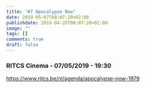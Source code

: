 ```yaml
---
title: "#7 Apocalypse Now"
date: 2019-05-07T08:07:20+02:00
publishdate: 2019-04-20T08:07:20+02:00
image: ""
tags: []
comments: true
draft: false
---
```


### RITCS Cinema - 07/05/2019 - 19:30

<https://www.ritcs.be/nl/agenda/apocalypse-now-1979>